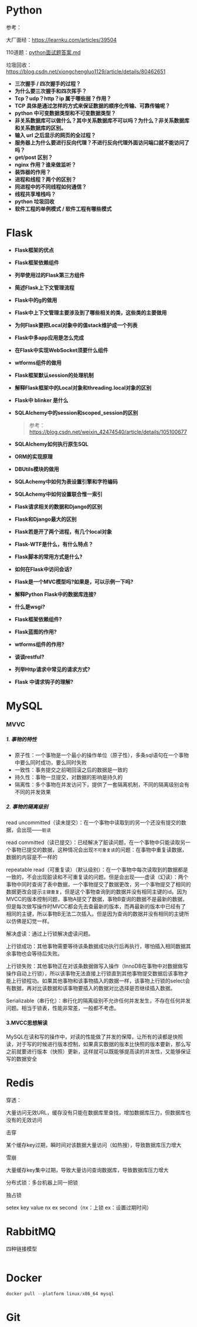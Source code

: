 # Python
参考：

大厂面经：https://learnku.com/articles/39504

110道题：[python面试题答案.md](./python面试题答案.md)

垃圾回收：https://blog.csdn.net/xiongchengluo1129/article/details/80462651

- **三次握手 / 四次握手的过程？**
- **为什么要三次握手和四次挥手？**
- **Tcp？udp？http？ip 属于哪些层？作用？**
- **TCP 具体是通过怎样的方式来保证数据的顺序化传输、可靠传输呢？**
- **python 中可变数据类型和不可变数据类型？**
- **非关系数据库可以做什么？其中关系数据库不可以吗？为什么？非关系数据库和关系数据库的区别。**
- **输入 url 之后显示的网页的全过程？**
- **服务器上为什么要进行反向代理？不进行反向代理外面访问端口就不能访问了吗？**
- **get/post 区别？**
- **nginx 作用？谁来做监听？**
- **装饰器的作用？**
- **进程和线程？两个的区别？**
- **同进程中的不同线程如何通信？**
- **线程共享堆栈吗？**
- **python 垃圾回收**
- **软件工程的单例模式 / 软件工程有哪些模式**

# Flask

- **Flask框架的优点**

- **Flask框架依赖组件**

- **列举使用过的Flask第三方组件**

- **简述Flask上下文管理流程**

- **Flask中的g的做用**

- **Flask中上下文管理主要涉及到了哪些相关的类，这些类的主要做用**

- **为何Flask要把Local对象中的值stack维护成一个列表**

- **Flask中多app应用是怎么完成**

- **在Flask中实现WebSocket须要什么组件**

- **wtforms组件的做用**

- **Flask框架默认session的处理机制**

- **解释Flask框架中的Local对象和threading.local对象的区别**

- **Flask中 blinker 是什么**

- **SQLAlchemy中的session和scoped_session的区别**

  > 参考：https://blog.csdn.net/weixin_42474540/article/details/105100677

- **SQLAlchemy如何执行原生SQL**

- **ORM的实现原理**

- **DBUtils模块的做用**

- **SQLAchemy中如何为表设置引擎和字符编码**

- **SQLAchemy中如何设置联合惟一索引**

- **Flask请求相关的数据和Django的区别**

- **Flask和Django最大的区别**

- **Flask若是开了两个进程，有几个local对象**

- **Flask-WTF是什么，有什么特点？**

- **Flask脚本的常用方式是什么?**

- **如何在Flask中访问会话?**

- **Flask是一个MVC模型吗?如果是，可以示例一下吗?**

- **解释Python Flask中的数据库连接?**

- **什么是wsgi?**

- **Flask框架依赖组件?**

- **Flask蓝图的作用?**

- **wtforms组件的作用?**

- **谈谈restful?**

- **列举Http请求中常见的请求方式?**

- **Flask 中请求钩子的理解?**

# MySQL

### MVVC

##### 1. 事物的特性

- 原子性：一个事物是一个最小的操作单位（原子性），多条sql语句在一个事物中要么同时成功，要么同时失败
- 一致性：事务提交之前喝回滚之后的数据是一致的
- 持久性：事物一旦提交，对数据的影响是持久的
- 隔离性：多个事物在并发访问下，提供了一套隔离机制，不同的隔离级别会有不同的并发效果

##### 2. 事物的隔离级别

read uncommitted（读未提交）：在一个事物中读取到的另一个还没有提交的数据，会出现——`脏读`

read committed（读已提交）：已经解决了脏读问题，在一个事物中只能读取另一个事物已提交的数据，这种情况会出现`不可重复读`的问题：在事物中重复读数据，数据的内容是不一样的

repeatable read（可重复读）（默认级别）：在一个事物中每次读取到的数据都是一致的，不会出现脏读和不可重复读的问题。但是会出现——虚读（幻读）：两个事物中同时查询了表中数据，一个事物提交了数据更改，另一个事物提交了相同的数据更改会提示`主键重复`，但是这个事物查询到的数据并没有相同主键的id。因为MVCC的版本控制问题，事物A提交了数据，事物B查询的数据不是最新的数据，但是每次做写操作时MVCC都会先去查最新的版本，而再最新的版本中已经有了相同的主键，所以事物B无法二次插入。但是因为查询的数据并没有相同的主键所以仿佛是幻觉一样。

解决虚读：通过上行锁解决虚读问题。

上行锁成功：其他事物需要等待该条数据成功执行后再执行，哪怕插入相同数据其余事物也会等待后失败。

上行锁失败：其他事物正在对该条数据做写入操作（InnoDB在事物中对数据做写操作自动上行锁），所以该事物无法直接上行锁直到其他事物提交数据后该事物才能上行锁程功。如果其他事物和该事物插入的数据一样，该事物上行锁的select会有数据，再对比该数据和该事物要插入的数据对比选择是否继续插入数据。

Serializable（串行化）：串行化的隔离级别不允许任何并发发生，不存在任何并发问题。相当于锁表，性能非常差，一般都不考虑。

#### 3.MVCC思想解读

MySQL在读和写的操作中，对读的性能做了并发的保障，让所有的读都是快照读，对于写的时候进行版本控制，如果真实数据的版本比快照的版本要新，那么写之前就要进行版本（快照）更新，这样就可以既能够提高读的并发性，又能够保证写的数据安全



# Redis

穿透：

大量访问无效URL，缓存没有只能在数据库里查找，增加数据库压力，但数据库也没有的无效访问

击穿

某个缓存key过期，瞬时间对该数据大量访问（如热搜），导致数据库压力增大

雪崩

大量缓存key集中过期，导致大量访问查询数据库，导致数据库压力增大

分布式锁：多台机器上同一把锁

独占锁

setex key value nx ex second（nx：上锁 ex：设置过期时间）

# RabbitMQ

四种链接模型

```python

```

# Docker

```python
docker pull --platform linux/x86_64 mysql
```

# Git

```python

```